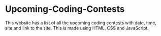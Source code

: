 # Upcoming-Coding-Contests
This website has a list of all the upcoming coding contests with date, time, site and link to the site. 
This is made using HTML, CSS and JavaScript.
